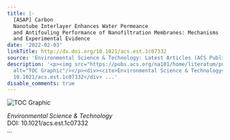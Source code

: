 ```yaml
---
title: |-
  [ASAP] Carbon
  Nanotube Interlayer Enhances Water Permeance
  and Antifouling Performance of Nanofiltration Membranes: Mechanisms
  and Experimental Evidence
date: '2022-02-03'
linkTitle: http://dx.doi.org/10.1021/acs.est.1c07332
source: 'Environmental Science & Technology: Latest Articles (ACS Publications)'
description: '<p><img src="https://pubs.acs.org/na101/home/literatum/publisher/achs/journals/content/esthag/0/esthag.ahead-of-print/acs.est.1c07332/20220203/images/medium/es1c07332_0009.gif"
  alt="TOC Graphic"/></p><div><cite>Environmental Science & Technology</cite></div><div>DOI:
  10.1021/acs.est.1c07332</div> ...'
disable_comments: true
---
```

<p><img src="https://pubs.acs.org/na101/home/literatum/publisher/achs/journals/content/esthag/0/esthag.ahead-of-print/acs.est.1c07332/20220203/images/medium/es1c07332_0009.gif" alt="TOC Graphic"/></p><div><cite>Environmental Science & Technology</cite></div><div>DOI: 10.1021/acs.est.1c07332</div> ...